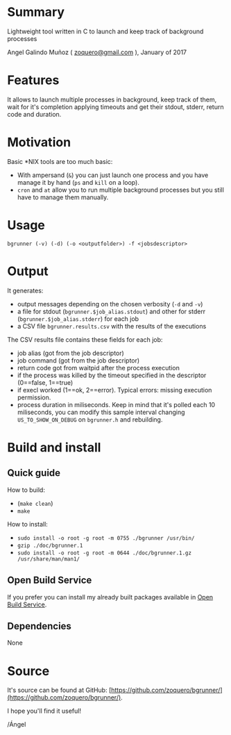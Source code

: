# Summary

Lightweight tool written in C to launch and keep track of background processes

Angel Galindo Muñoz ( zoquero@gmail.com ), January of 2017

# Features

It allows to launch multiple processes in background, keep track of them, wait for it's completion applying timeouts and get their stdout, stderr, return code and duration.

# Motivation

Basic \*NIX tools are too much basic:

* With ampersand (`&`) you can just launch one process and you have manage it by hand (`ps` and `kill` on a loop).
* `cron` and `at` allow you to run multiple background processes but you still have to manage them manually.

# Usage

`bgrunner (-v) (-d) (-o <outputfolder>) -f <jobsdescriptor>`

# Output

It generates:
* output messages depending on the chosen verbosity (`-d` and `-v`)
* a file for stdout (`bgrunner.$job_alias.stdout`) and other for stderr (`bgrunner.$job_alias.stderr`) for each job
* a CSV file `bgrunner.results.csv` with the results of the executions

The CSV results file contains these fields for each job:
* job alias (got from the job descriptor)
* job command (got from the job descriptor)
* return code got from waitpid after the process execution
* if the process was killed by the timeout specified in the descriptor (0==false, 1==true)
* if execl worked (1==ok, 2==error). Typical errors: missing execution permission.
* process duration in miliseconds. Keep in mind that it's polled each 10 miliseconds, you can modify this sample interval changing `US_TO_SHOW_ON_DEBUG` on `bgrunner.h` and rebuilding.

# Build and install

## Quick guide

How to build:
* (`make clean`)
* `make`

How to install:
* `sudo install -o root -g root -m 0755 ./bgrunner /usr/bin/`
* `gzip ./doc/bgrunner.1`
* `sudo install -o root -g root -m 0644 ./doc/bgrunner.1.gz /usr/share/man/man1/`

## Open Build Service
If you prefer you can install my already built packages available in [Open Build Service](https://build.opensuse.org/package/show/home:zoquero:bgrunner/bgrunner).

## Dependencies

None

# Source
It's source can be found at GitHub: [https://github.com/zoquero/bgrunner/](https://github.com/zoquero/bgrunner/).

I hope you'll find it useful!

/Ángel
